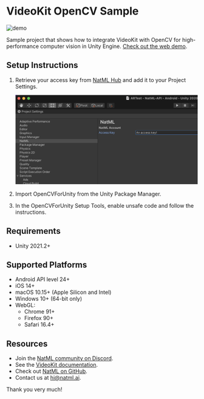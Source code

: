 # VideoKit OpenCV Sample

![demo](demo.gif)

Sample project that shows how to integrate VideoKit with OpenCV for high-performance computer vision in Unity Engine. [Check out the web demo](https://demos.natml.ai/@natml/videokit-opencv).

## Setup Instructions
1. Retrieve your access key from [NatML Hub](https://hub.natml.ai/profile) and add it to your Project Settings.

    ![project settings](https://github.com/natmlx/NatDevice/raw/main/.media/key.png)

2. Import OpenCVForUnity from the Unity Package Manager.

3. In the OpenCVForUnity Setup Tools, enable unsafe code and follow the instructions.

## Requirements
- Unity 2021.2+

## Supported Platforms
- Android API level 24+
- iOS 14+
- macOS 10.15+ (Apple Silicon and Intel)
- Windows 10+ (64-bit only)
- WebGL:
    - Chrome 91+
    - Firefox 90+
    - Safari 16.4+

## Resources
- Join the [NatML community on Discord](https://hub.natml.ai/community).
- See the [VideoKit documentation](https://docs.videokit.ai/videokit).
- Check out [NatML on GitHub](https://github.com/natmlx).
- Contact us at [hi@natml.ai](mailto:hi@natml.ai).

Thank you very much!